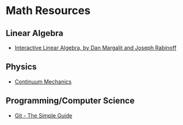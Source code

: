 # Math Resources

## Linear Algebra
* [Interactive Linear Algebra, by Dan Margalit and Joseph Rabinoff](https://textbooks.math.gatech.edu/ila/index.html)

## Physics
* [Continuum Mechanics](https://www.continuummechanics.org/)

## Programming/Computer Science
* [Git - The Simple Guide](https://rogerdudler.github.io/git-guide/)
